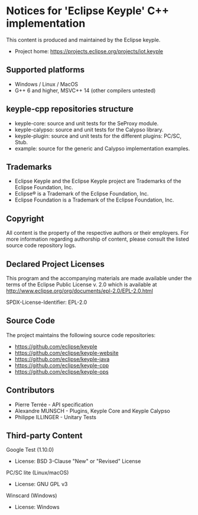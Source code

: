 # Notices for 'Eclipse Keyple' C++ implementation

This content is produced and maintained by the Eclipse keyple.

 * Project home: https://projects.eclipse.org/projects/iot.keyple

## Supported platforms
- Windows / Linux / MacOS
- G++ 6 and higher, MSVC++ 14 (other compilers untested)

## keyple-cpp repositories structure

- keyple-core: source and unit tests for the SeProxy module.
- keyple-calypso: source and unit tests for the Calypso library.
- keyple-plugin: source and unit tests for the different plugins: PC/SC, Stub.
- example: source for the generic and Calypso implementation examples.

## Trademarks
 
 * Eclipse Keyple and the Eclipse Keyple project are Trademarks of the Eclipse Foundation, Inc.
 * Eclipse® is a Trademark of the Eclipse Foundation, Inc.
 * Eclipse Foundation is a Trademark of the Eclipse Foundation, Inc.
 
## Copyright

All content is the property of the respective authors or their employers.
For more information regarding authorship of content, please consult the
listed source code repository logs.

## Declared Project Licenses

This program and the accompanying materials are made available under the terms
of the Eclipse Public License v. 2.0 which is available at
http://www.eclipse.org/org/documents/epl-2.0/EPL-2.0.html

SPDX-License-Identifier: EPL-2.0

## Source Code

The project maintains the following source code repositories:

* https://github.com/eclipse/keyple
* https://github.com/eclipse/keyple-website
* https://github.com/eclipse/keyple-java
* https://github.com/eclipse/keyple-cpp
* https://github.com/eclipse/keyple-ops
 
## Contributors
   *   Pierre Terrée - API specification
   *   Alexandre MUNSCH - Plugins, Keyple Core and Keyple Calypso
   *   Philippe ILLINGER - Unitary Tests

## Third-party Content

Google Test (1.10.0)

 * License: BSD 3-Clause "New" or "Revised" License

PC/SC lite (Linux/macOS)

 * License: GNU GPL v3

Winscard (Windows)

 * License: Windows


